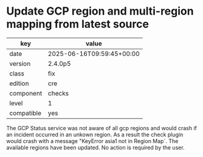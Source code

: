 [//]: # (werk v2)
# Update GCP region and multi-region mapping from latest source

key        | value
---------- | ---
date       | 2025-06-16T09:59:45+00:00
version    | 2.4.0p5
class      | fix
edition    | cre
component  | checks
level      | 1
compatible | yes

The GCP Status service was not aware of all gcp regions and would crash if an incident occurred in an unkown region.
As a result the check plugin would crash with a message "KeyError asia1 not in Region Map`.
The available regions have been updated. No action is required by the user.


